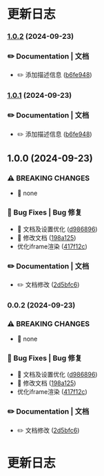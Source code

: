 # 更新日志 


### [1.0.2](https://github.com/AaronWangCong/suni/compare/v1.0.0...v1.0.2) (2024-09-23)


### ✏️ Documentation | 文档

* ✏️  添加描述信息 ([b6fe948](https://github.com/AaronWangCong/suni/commit/b6fe948b41a88b14e68f3eb6b749b696e09ee747))

### [1.0.1](https://github.com/AaronWangCong/suni/compare/v1.0.0...v1.0.1) (2024-09-23)


### ✏️ Documentation | 文档

* ✏️  添加描述信息 ([b6fe948](https://github.com/AaronWangCong/suni/commit/b6fe948b41a88b14e68f3eb6b749b696e09ee747))

## 1.0.0 (2024-09-23)


### ⚠ BREAKING CHANGES

* 🧨 none

### 🐛 Bug Fixes | Bug 修复

* 🐛 文档及设置优化 ([d986896](https://github.com/AaronWangCong/suni/commit/d986896fe6323be5bcf3abf2c56576cb513452ae))
* 🐛 修改文档 ([198a125](https://github.com/AaronWangCong/suni/commit/198a125382232361ee652219500e23d539f41f5b))
* 优化iframe渲染 ([417f12c](https://github.com/AaronWangCong/suni/commit/417f12c3636528b7f4e5e439b1586fae3cce4d6f))


### ✏️ Documentation | 文档

* ✏️  文档修改 ([2d5bfc6](https://github.com/AaronWangCong/suni/commit/2d5bfc6369b333442f3885dcdf565066c50d214c))

### 0.0.2 (2024-09-23)


### ⚠ BREAKING CHANGES

* 🧨 none

### 🐛 Bug Fixes | Bug 修复

* 🐛 文档及设置优化 ([d986896](https://github.com/AaronWangCong/suni/commit/d986896fe6323be5bcf3abf2c56576cb513452ae))
* 🐛 修改文档 ([198a125](https://github.com/AaronWangCong/suni/commit/198a125382232361ee652219500e23d539f41f5b))
* 优化iframe渲染 ([417f12c](https://github.com/AaronWangCong/suni/commit/417f12c3636528b7f4e5e439b1586fae3cce4d6f))


### ✏️ Documentation | 文档

* ✏️  文档修改 ([2d5bfc6](https://github.com/AaronWangCong/suni/commit/2d5bfc6369b333442f3885dcdf565066c50d214c))

# 更新日志
